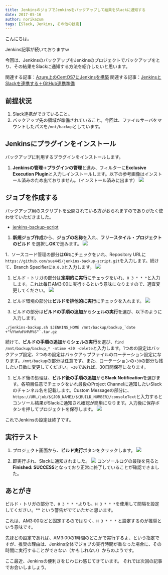```yaml
---
title: JenkinsのジョブでJenkinsをバックアップして結果をSlackに通知する
date: 2017-05-16
author: norikazum
tags: [Slack, Jenkins, その他の技術]
---
```


こんにちは。

Jenkins記事が続いておりますｗ

今回は、JenkinsのバックアップをJenkinsのプロジェクトでバックアップをとり、その結果をSlackに通知する方法を紹介したいと思います。

関連する記事：[Azure上のCentOS7にJenkinsを構築](/jenkins-on-centos7-on-microsoft-azure)
関連する記事：[JenkinsとSlackを連携する＋GitHub連携準備](/jenkins-on-centos7-on-microsoft-azure)

## 前提状況
1. Slack連携ができていること。
1. バックアップ先の領域が準備されていること。今回は、ファイルサーバをマウントしたパスを`/mnt/backup`としています。

## Jenkinsにプラグインをインストール

バックアップに利用するプラグインをインストールします。

1. **Jenkinsの管理**→**プラグインの管理**と進み、フィルターに**Exclusive Execution Plugin**と入力しインストールします。以下の参考画像はインストール済みのため出ておりません。（インストール済みに出ます）
![](images/backup-jenkins-by-himself-1.png)

## ジョブを作成する

バックアップ用のスクリプトを公開されている方がおられますのでありがたく使わせていただきました。
* [jenkins-backup-script](https://github.com/sue445/jenkins-backup-script)

1. **新規ジョブ作成**から、**ジョブの名称**を入れ、**フリースタイル・プロジェクトのビルド** を選択し**OK**で進みます。
![](images/backup-jenkins-by-himself-2.png)

1．ソースコード管理の部分は**Git**にチェックをいれ、Repository URLに`https://github.com/sue445/jenkins-backup-script.git`を入力します。続けて、Branch Specifierに`0.0.3`と入力します。
![](images/backup-jenkins-by-himself-3.png)

1. ビルド・トリガの部分は**定期的に実行**にチェックをいれ、`0 3 * * *`と入力します。これは毎日AM3:00に実行するという意味になりますので、適宜変更してください。
![](images/backup-jenkins-by-himself-4.png)

1. ビルド環境の部分は**ビルドを排他的に実行**にチェックを入れます。
![](images/backup-jenkins-by-himself-5.png)

1. ビルドの部分は**ビルドの手順の追加**から**シェルの実行**を選び、以下のように入力します。
 ```
./jenkins-backup.sh $JENKINS_HOME /mnt/backup/backup_`date +"%Y%m%d%H%M%S"`.tar.gz
 ```
続けて、**ビルドの手順の追加**から**シェルの実行**を選び、`find /mnt/backup/backup_* -mtime +30 -delete`と入力します。1つめの設定はバックアップ設定、2つめの設定はバックアップファイルのローテーション設定になります。`/mnt/backup`の部分は任意です。また、ローテーションの`+30`の部分も残したい日数に変更してください。`+30`であれば、30日間保存になります。

1. ビルド後の処理は、**ビルド後の手順の追加**から**Slack Notification**を選びます。各項目任意でチェックをいれ最後のProject Channelに通知したいSlackのチャンネル名を記載します。Custom Messageの部分に、`https://URL/job/${JOB_NAME}/${BUILD_NUMBER}/consoleText`と入力するとコンソール結果がSlackに通知され確認が簡単になります。入力後に保存ボタンを押してプロジェクトを保存します。
![](images/backup-jenkins-by-himself-6.png)

これでJenkinsの設定は終了です。

## 実行テスト
1. プロジェクト画面から、**ビルド実行**ボタンをクリックします。
![](images/backup-jenkins-by-himself-7.png)

1. 即実行され、Slackに通知されました。
![](images/backup-jenkins-by-himself-8.png)
コンソールログの最後を見ると**Finished: SUCCESS**となっており正常に終了していることが確認できました。

## あとがき
ビルド・トリガの部分で、`0 3 * * *`よりも、`H 3 * * *`を使用して間隔を設定してください。** という警告がでていたかと思います。

これは、AM3:00などと固定するのではなく、`H 3 * * *` と設定するのが推奨という意味です。

先ほどの設定であれば、AM3:00の1時間のどこかで実行するよ、という指定ですが、推奨の理由は、Jenkins全体でジョブの実行時間が重なった場合に、その時間に実行することができない（かもしれない）からのようです。

ここ最近、Jenkinsの便利さをじわじわ感じてきています。
それでは次回の記事でお会いしましょう。